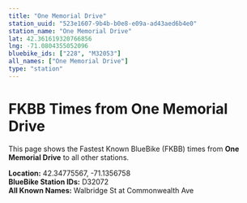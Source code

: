 ```yaml
---
title: "One Memorial Drive"
station_uuid: "523e1607-9b4b-b0e8-e09a-ad43aed6b4e0"
station_name: "One Memorial Drive"
lat: 42.361619320766856
lng: -71.0804355052096
bluebike_ids: ["228", "M32053"]
all_names: ["One Memorial Drive"]
type: "station"
---
```


# FKBB Times from One Memorial Drive

This page shows the Fastest Known BlueBike (FKBB) times from **One Memorial Drive** to all other stations.

**Location:** 42.34775567, -71.1356758  
**BlueBike Station IDs:** D32072  
**All Known Names:** Walbridge St at Commonwealth Ave

